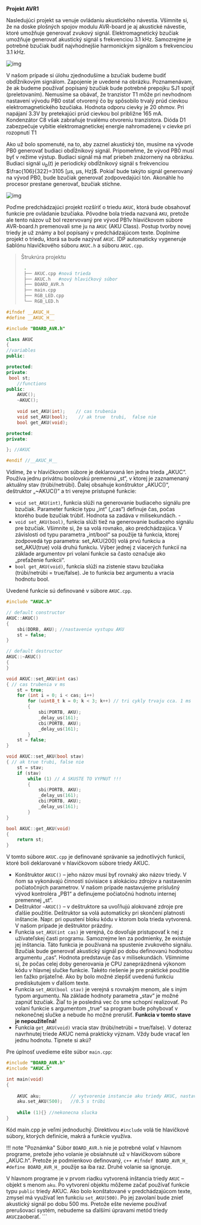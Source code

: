 **Projekt AVR1**

Nasledujúci projekt sa venuje ovládaniu akustického návestia. Všimnite si, že na doske plošných spojov modulu AVR-board je aj akustické návestie, ktoré umožňuje generovať zvukový signál. Elektromagnetický bzučiak umožňuje generovať akustický signál s frekvenciou 3.1 kHz. Samozrejme je potrebné bzučiak budiť najvhodnejšie harmonickým signálom s frekvenciou 3.1 kHz. 

![img](images/sche_pr2.png#75size)

V našom prípade si úlohu zjednodušíme a bzučiak budeme budiť obdĺžnikovým signálom. Zapojenie je uvedené na obrázku. Poznamenávam, že ak budeme používať popísaný bzučiak bude potrebné prepojku SJ1 spojiť (preletovaním). Nemusíme sa obávať, že tranzistor T1 môže pri nevhodnom nastavení vývodu PB0 ostať otvorený čo by spôsobilo trvalý prúd cievkou elektromagnetického bzučiaka. Hodnota odporu cievky je 20 ohmov. Pri napájaní 3.3V by pretekajúci prúd cievkou bol približne 165 mA. Kondenzátor C8 však zabraňuje trvalému otvoreniu tranzistora. Dióda D1 zabezpečuje vybitie elektromagnetickej energie nahromadenej v cievke pri rozopnutí T1

Ako už bolo spomenuté, na to, aby zaznel akustický tón, musíme na vývode PB0 generovať budiaci obdĺžnikový signál. Pripomeňme, že vývod PB0 musí byť v režime výstup. Budiaci signál má mať priebeh znázornený na obrázku. Budiaci signál $u_{b}(t)$ je periodický obdĺžnikový signál s frekvenciou $\frac{106}{322}=3105 [μs, μs, Hz]$. Pokiaľ bude takýto signál generovaný na vývod PB0, bude bzučiak generovať zodpovedajúci tón. Akonáhle ho procesor prestane generovať, bzučiak stíchne. 

![img](images/signal.jpg#50size)

Poďme predchádzajúci projekt rozšíriť o triedu `AKUC`, ktorá bude obsahovať funkcie pre ovládanie bzučiaka. Pôvodne bola trieda nazvaná `AKU`, pretože ale tento názov už bol rezervovaný pre vývod PB1v hlavičkovom súbore AVR-board.h premenovali sme ju na `AKUC` (AKU Class). Postup tvorby novej triedy je už známy a bol popísaný v predchádzajúcom texte. Doplníme projekt o triedu, ktorá sa bude nazývať `AKUC`. IDP automaticky vygeneruje šablónu hlavičkového súboru `AKUC.h` a súboru `AKUC.cpp`.

> Štrukrúra projektu
>
> ```bash
>  .
>  ├── AKUC.cpp #nová trieda
>  ├── AKUC.h   #nový hlavičkový súbor	 	
>  ├── BOARD_AVR.h
>  ├── main.cpp
>  ├── RGB_LED.cpp
>  └── RGB_LED.h
> ```

``` c++
#ifndef __AKUC_H__
#define __AKUC_H__

#include "BOARD_AVR.h"

class AKUC
{
//variables
public:

protected:
private:
 bool st;
	//functions
public:
	AKUC();
	~AKUC();
	
	void set_AKU(int);    // cas trubenia
	void set_AKU(bool);    // ak true  trubi,  false nie
	bool get_AKU(void);

protected:
private:

}; //AKUC

#endif //__AKUC_H__
```

Vidíme, že v hlavičkovom súbore je deklarovaná len jedna trieda „AKUC“. Používa jednu privátnu boolovskú premennú „st“, v ktorej je zaznamenaný aktuálny stav (trúbi/netrúbi). Ďalej obsahuje konštruktor „AKUC()“, deštruktor „~AKUC()” a tri verejne prístupné funkcie:

- `void set_AKU(int)`, funkcia slúži na generovanie budiaceho signálu pre bzučiak. Parameter funkcie typu „int“ („cas“) definuje čas, počas ktorého bude bzučiak trúbiť. Hodnota sa zadáva v milisekundách. -
- `void set_AKU(bool)`, funkcia slúži tiež na generovanie budiaceho signálu pre bzučiak. Všimnite si, že sa volá rovnako, ako predchádzajúca. V závislosti od typu parametra „int/bool“ sa použije tá funkcia, ktorej zodpovedá typ parametra: set_AKU(200) volá prvú funkciu a set_AKU(true) volá druhú funkciu. Výber jednej z viacerých funkcií na základe argumentov pri volaní funkcie sa často označuje ako „preťaženie funkcií“. 
- `bool get_AKU(void)`, funkcia slúži na zistenie stavu bzučiaka (trúbi/netrúbi = true/false). Je to funkcia bez argumentu a vracia hodnotu bool.

Uvedené funkcie sú definované v súbore `AKUC.cpp`.

``` c++
#include "AKUC.h"

// default constructor
AKUC::AKUC()
{
	sbi(DDRB, AKU); //nastavenie vystupu AKU
	st = false;
}

// default destructor
AKUC::~AKUC()
{
}

void AKUC::set_AKU(int cas)
{ // cas trubenia v ms
	st = true;
	for (int i = 0; i < cas; i++)
		for (uint8_t k = 0; k < 3; k++) // tri cykly trvaju cca. 1 ms
		{
			sbi(PORTB, AKU);
			_delay_us(161);
			cbi(PORTB, AKU);
			_delay_us(161);
		}
	st = false;
}

void AKUC::set_AKU(bool stav)
{ // ak true trubi, false nie
	st = stav;
	if (stav)
		while (1) // A SKUSTE TO VYPNUT !!!
		{
			sbi(PORTB, AKU);
			_delay_us(161);
			cbi(PORTB, AKU);
			_delay_us(161);
		}
}

bool AKUC::get_AKU(void)
{
	return st;
}
```

V tomto súbore `AKUC.cpp` je definované správanie sa jednotlivých funkcií, ktoré boli deklarované v hlavičkovom súbore triedy AKUC. 

- Konštruktor `AKUC()` – jeho názov musí byť rovnaký ako názov triedy. V ňom sa vykonávajú činnosti súvisiace s alokáciou zdrojov a nastavením počiatočných parametrov. V našom prípade nastavujeme príslušný vývod kontroléra „PB1“ a definujeme počiatočnú hodnotu internej premennej „st“. 
- Deštruktor `~AKUC()` – v deštruktore sa uvoľňujú alokované zdroje pre ďalšie použitie. Deštruktor sa volá automaticky pri skončení platnosti inštancie. Napr. pri opustení bloku kódu v ktorom bola trieda vytvorená. V našom prípade je deštruktor prázdny.
- Funkcia `set_AKU(int cas)` je verejná, čo dovoľuje pristupovať k nej z užívateľskej časti programu. Samozrejme len za podmienky, že existuje jej inštancia. Táto funkcia je používaná na spustenie zvukového signálu. Bzučiak bude generovať akustický signál po dobu definovanú hodnotou argumentu „cas“. Hodnota predstavuje čas v milisekundách. Všimnime si, že počas celej doby generovania je CPU zaneprázdnená výkonom kódu v hlavnej slučke funkcie. Takéto riešenie je pre praktické použitie len ťažko prijateľné. Ako by bolo možné zlepšiť uvedenú funkciu prediskutujem v ďalšom texte.
- Funkcia `set_AKU(bool stav)` je verejná s rovnakým menom, ale s iným typom argumentu. Na základe hodnoty parametra „stav“ je možné zapnúť bzučiak. Žiaľ to je posledná vec čo sme schopní realizovať. Po volaní funkcie s argumentom „true“ sa program bude pohybovať v nekonečnej slučke a nebude ho možné prerušiť. **Funkcia v tomto stave je nepoužiteľná!** 
- Funkcia `get_AKU(void)` vracia stav (trúbi/netrúbi = true/false). V doteraz navrhnutej triede AKUC nemá prakticky význam. Vždy bude vracať len jednu hodnotu. Tipnete si akú?

Pre úplnosť uvedieme ešte súbor `main.cpp`:

``` c++
#include "BOARD_AVR.h"
#include "AKUC.h"

int main(void)
{
	  
	AKUC aku;			// vytvorenie instancie aku triedy AKUC, nastavi sa vyvod
	aku.set_AKU(500);   //0.5 s trúbi
	
	while (1){}	//nekonecna slucka
}
```

Kód main.cpp je veľmi jednoduchý. Direktívou `#include` volá tie hlavičkové súbory, ktorých definície, makrá a funkcie využíva.

!!! note "Poznámka"
	 Súbor `BOARD_AVR.h` nie je potrebné volať v hlavnom programe, pretože jeho volanie je obsiahnuté už v hlavičkovom súbore „AKUC.h“. 
	Pretože je podmienkovo definovaný,
	``` c++
	#ifndef BOARD_AVR_H_
	#define BOARD_AVR_H_
    ```
    použije sa iba raz. Druhé volanie sa ignoruje.
    
V hlavnom programe je v prvom riadku vytvorená inštancia triedy `AKUC` – objekt s menom `aku`. Po vytvorení objektu môžeme začať používať funkcie typu `public` triedy AKUC. Ako bolo konštatované v predchádzajúcom texte, zmysel má využívať len funkciu `set_AKU(500)`. Po jej zavolaní bude znieť akustický signál po dobu 500 ms. Pretože ešte nevieme používať prerušovací systém, nebudeme sa ďalšími úpravami metód triedy `AKUC`zaoberať.
    ```